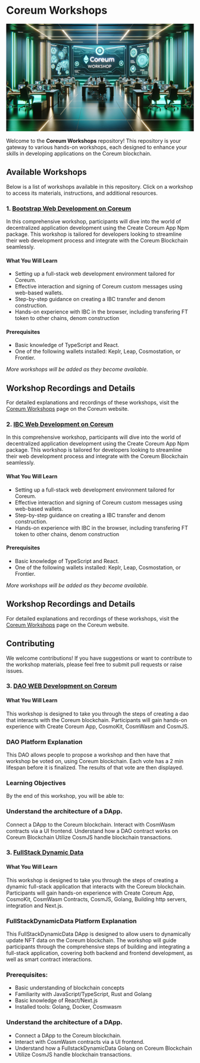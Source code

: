 
# Coreum Workshops

![Workshop](./assets/workshop.jpeg)

Welcome to the **Coreum Workshops** repository! This repository is your gateway to various hands-on workshops, each designed to enhance your skills in developing applications on the Coreum blockchain.

## Available Workshops

Below is a list of workshops available in this repository. Click on a workshop to access its materials, instructions, and additional resources.

### 1. [Bootstrap Web Development on Coreum](./Boostrap_WebApp_Development/)
In this comprehensive workshop, participants will dive into the world of decentralized application development using the Create Coreum App Npm package. This workshop is tailored for developers looking to streamline their web development process and integrate with the Coreum Blockchain seamlessly.

#### What You Will Learn
- Setting up a full-stack web development environment tailored for Coreum.
- Effective interaction and signing of Coreum custom messages using web-based wallets.
- Step-by-step guidance on creating a IBC transfer and denom construction.
- Hands-on experience with IBC  in the browser, including transfering FT token to other chains, denom construction

#### Prerequisites
- Basic knowledge of TypeScript and React.
- One of the following wallets installed: Keplr, Leap, Cosmostation, or Frontier.

_More workshops will be added as they become available._

## Workshop Recordings and Details

For detailed explanations and recordings of these workshops, visit the [Coreum Workshops](https://www.coreum.com/workshops) page on the Coreum website.


### 2. [IBC Web Development on Coreum](./IBCTransfer_WebApp_Development/)
In this comprehensive workshop, participants will dive into the world of decentralized application development using the Create Coreum App Npm package. This workshop is tailored for developers looking to streamline their web development process and integrate with the Coreum Blockchain seamlessly.

#### What You Will Learn
- Setting up a full-stack web development environment tailored for Coreum.
- Effective interaction and signing of Coreum custom messages using web-based wallets.
- Step-by-step guidance on creating a IBC transfer and denom construction.
- Hands-on experience with IBC  in the browser, including transfering FT token to other chains, denom construction

#### Prerequisites
- Basic knowledge of TypeScript and React.
- One of the following wallets installed: Keplr, Leap, Cosmostation, or Frontier.

_More workshops will be added as they become available._

## Workshop Recordings and Details

For detailed explanations and recordings of these workshops, visit the [Coreum Workshops](https://www.coreum.com/workshops) page on the Coreum website.

## Contributing

We welcome contributions! If you have suggestions or want to contribute to the workshop materials, please feel free to submit pull requests or raise issues.

### 3. [DAO WEB Development on Coreum](./DAO_WebApp_Development/)

#### What You Will Learn
This workshop is designed to take you through the steps of creating a dao that interacts with the Coreum blockchain. Participants will gain hands-on experience with Create Coreum App, CosmoKit, CosmWasm and CosmJS.


### DAO Platform Explanation
This DAO allows people to propose a workshop and then have that workshop be voted on, using Coreum blockchain. Each vote has a 2 min lifespan before it is finalized. The results of that vote are then displayed.

### Learning Objectives
By the end of this workshop, you will be able to:

### Understand the architecture of a DApp.
Connect a DApp to the Coreum blockchain.
Interact with CosmWasm contracts via a UI frontend.
Understand how a DAO contract works on Coreum Blockchain
Utilize CosmJS handle blockchain transactions.


### 3. [FullStack Dynamic Data](./FullStackDynamicData/)

#### What You Will Learn
This workshop is designed to take you through the steps of creating a dynamic full-stack application that interacts with the Coreum blockchain. Participants will gain hands-on experience with Create Coreum App, CosmoKit, CosmWasm Contracts, CosmJS, Golang, Building http servers, integration and Next.js.


### FullStackDynamicData Platform Explanation
This FullStackDynamicData DApp is designed to allow users to dynamically update NFT data on the Coreum blockchain. The workshop will guide participants through the comprehensive steps of building and integrating a full-stack application, covering both backend and frontend development, as well as smart contract interactions.

### Prerequisites:
- Basic understanding of blockchain concepts
- Familiarity with JavaScript/TypeScript, Rust and Golang
- Basic knowledge of React/Next.js
- Installed tools: Golang, Docker, Cosmwasm

### Understand the architecture of a DApp.
- Connect a DApp to the Coreum blockchain.
- Interact with CosmWasm contracts via a UI frontend.
- Understand how a FullstackDynamicData Golang on Coreum Blockchain
- Utilize CosmJS handle blockchain transactions.
